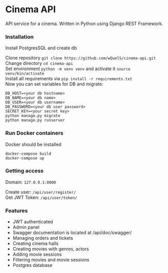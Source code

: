 # Cinema API
API service for a cinema. Written in Python using Django REST Framework.
### Installation
Install PostgresSQL and create db

Clone repository `git clone https://github.com/wQuelS/cinema-api.git`  
Change directory `cd cinema-api`  
Set environment `python -m venv venv` and activate it `source venv/bin/activate`  
Install all requirements via `pip install -r requirements.txt`  
 Now you can set variables for DB and migrate:  
```
DB_HOST=<your db hostname>
DB_NAME=<your db name>
DB_USER=<your db username>
DB_PASSWORD=<your db user password>
SECRET_KEY=<your secret key>
python manage.py migrate
python manage.py runserver
```


### Run Docker containers
Docker should be installed
```
docker-compose build
docker-compose up
```
### Getting access
Domain: `127.0.0.1:8000`

Create user: `/api/user/register/`  
Get JWT Token: `/api/user/token/`

### Features
* JWT authenticated
* Admin panel
* Swagger documentation is located at /api/doc/swagger/
* Managing orders and tickets
* Creating cinema halls
* Creating movies with genres, actors
* Adding movie sessions
* Filtering movies and movie sessions
* Postgres database
